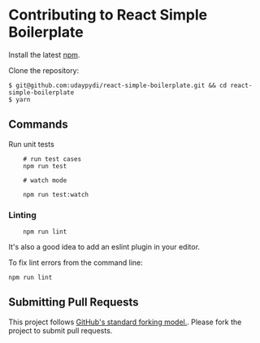 # Contributing to React Simple Boilerplate

Install the latest [npm](https://docs.npmjs.com/).

Clone the repository:

```
$ git@github.com:udaypydi/react-simple-boilerplate.git && cd react-simple-boilerplate
$ yarn
```

## Commands

Run unit tests

```
    # run test cases
    npm run test

    # watch mode

    npm run test:watch
```

### Linting

```
    npm run lint
```

It's also a good idea to add an eslint plugin in your editor.

To fix lint errors from the command line:

```
npm run lint
```

## Submitting Pull Requests

This project follows [GitHub's standard forking model.](https://guides.github.com/activities/forking/). Please fork the project to submit pull requests.
